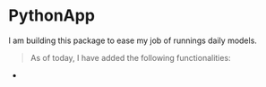 # PythonApp
 I am building this package to ease my job of runnings daily models.
 > As of today, I have added the following functionalities:
 - 
